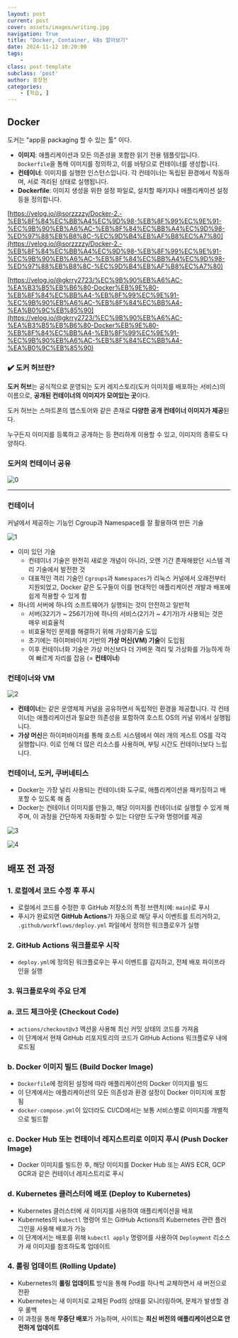 ```yaml
---
layout: post
current: post
cover: assets/images/writing.jpg
navigation: True
title: "Docker, Container, k8s 알아보기"
date: 2024-11-12 10:20:00
tags:
    - 
class: post-template
subclass: 'post'
author: 홍창현
categories:
    - [학습, ]
---
```



## Docker


도커는 "app을 packaging 할 수 있는 툴" 이다.

- **이미지**: 애플리케이션과 모든 의존성을 포함한 읽기 전용 템플릿입니다. `Dockerfile`을 통해 이미지를 정의하고, 이를 바탕으로 컨테이너를 생성합니다.
- **컨테이너**: 이미지를 실행한 인스턴스입니다. 각 컨테이너는 독립된 환경에서 작동하며, 서로 격리된 상태로 실행됩니다.
- **Dockerfile**: 이미지 생성을 위한 설정 파일로, 설치할 패키지나 애플리케이션 설정 등을 정의합니다.

[https://velog.io/@sorzzzzy/Docker-2.-%EB%8F%84%EC%BB%A4%EC%9D%98-%EB%8F%99%EC%9E%91-%EC%9B%90%EB%A6%AC-%EB%8F%84%EC%BB%A4%EC%9D%98-%ED%97%88%EB%B8%8C-%EC%9D%B4%EB%AF%B8%EC%A7%80](https://velog.io/@sorzzzzy/Docker-2.-%EB%8F%84%EC%BB%A4%EC%9D%98-%EB%8F%99%EC%9E%91-%EC%9B%90%EB%A6%AC-%EB%8F%84%EC%BB%A4%EC%9D%98-%ED%97%88%EB%B8%8C-%EC%9D%B4%EB%AF%B8%EC%A7%80)


[https://velog.io/@gkrry2723/%EC%9B%90%EB%A6%AC-%EA%B3%B5%EB%B6%80-Docker%EB%9E%80-%EB%8F%84%EC%BB%A4-%EB%8F%99%EC%9E%91-%EC%9B%90%EB%A6%AC-%EB%8F%84%EC%BB%A4-%EA%B0%9C%EB%85%90](https://velog.io/@gkrry2723/%EC%9B%90%EB%A6%AC-%EA%B3%B5%EB%B6%80-Docker%EB%9E%80-%EB%8F%84%EC%BB%A4-%EB%8F%99%EC%9E%91-%EC%9B%90%EB%A6%AC-%EB%8F%84%EC%BB%A4-%EA%B0%9C%EB%85%90)


### ✔️ 도커 허브란?


**도커 허브**는 공식적으로 운영되는 도커 레지스토리(도커 이미지를 배포하는 서비스)의 이름으로, **공개된 컨테이너의 이미지가 모여있는 곳**이다.


도커 허브는 스마트폰의 앱스토어와 같은 존재로 **다양한 공개 컨테이너 이미지가 제공**된다.


누구든지 이미지를 등록하고 공개하는 등 편리하게 이용할 수 있고, 이미지의 종류도 다양하다.


### 도커의 컨테이너 공유


![0](/upload/2024-11-12-Docker,_Container,_k8s_알아보기.md/0.png)


---


### 컨테이너


커널에서 제공하는 기능인 Cgroup과 Namespace를 잘 활용하여 만든 기술


![1](/upload/2024-11-12-Docker,_Container,_k8s_알아보기.md/1.png)

- 이미 있던 기술
	- 컨테이너 기술은 완전히 새로운 개념이 아니라, 오랜 기간 존재해왔던 시스템 격리 기술에서 발전한 것
	- 대표적인 격리 기술인 `Cgroups`과 `Namespaces`가 리눅스 커널에서 오래전부터 지원되었고, Docker 같은 도구들이 이를 현대적인 애플리케이션 개발과 배포에 쉽게 적용할 수 있게 함
- 하나의 서버에 하나의 소프트웨어가 실행되는 것이 안전하고 일반적
	- 서버(32기가 ~ 256기가)에 하나의 서비스(2기가 ~ 4기가)가 사용되는 것은 매우 비효율적
	- 비효율적인 문제를 해결하기 위해 가상화기술 도입
	- 초기에는 하이퍼바이저 기반의 **가상 머신(VM) 기술**이 도입됨
	- 이후 컨테이너화 기술은 가상 머신보다 더 가벼운 격리 및 가상화를 가능하게 하여 빠르게 자리를 잡음 (= **컨테이너**)

### 컨테이너와 VM


![2](/upload/2024-11-12-Docker,_Container,_k8s_알아보기.md/2.png)

- **컨테이너**는 같은 운영체제 커널을 공유하면서 독립적인 환경을 제공합니다. 각 컨테이너는 애플리케이션과 필요한 의존성을 포함하여 호스트 OS의 커널 위에서 실행됩니다.
- **가상 머신**은 하이퍼바이저를 통해 호스트 시스템에서 여러 개의 게스트 OS를 각각 실행합니다. 이로 인해 더 많은 리소스를 사용하며, 부팅 시간도 컨테이너보다 느립니다.

### 컨테이너, 도커, 쿠버네티스

- Docker는 가장 널리 사용되는 컨테이너화 도구로, 애플리케이션을 패키징하고 배포할 수 있도록 해 줌
- Docker는 컨테이너 이미지를 만들고, 해당 이미지를 컨테이너로 실행할 수 있게 해주며, 이 과정을 간단하게 자동화할 수 있는 다양한 도구와 명령어를 제공

![3](/upload/2024-11-12-Docker,_Container,_k8s_알아보기.md/3.png)


![4](/upload/2024-11-12-Docker,_Container,_k8s_알아보기.md/4.png)


## 배포 전 과정


### 1. 로컬에서 코드 수정 후 푸시

- 로컬에서 코드를 수정한 후 GitHub 저장소의 특정 브랜치(예: `main`)로 푸시
- 푸시가 완료되면 **GitHub Actions**가 자동으로 해당 푸시 이벤트를 트리거하고, `.github/workflows/deploy.yml` 파일에서 정의한 워크플로우가 실행

### 2. GitHub Actions 워크플로우 시작

- `deploy.yml`에 정의된 워크플로우는 푸시 이벤트를 감지하고, 전체 배포 파이프라인을 실행

### 3. 워크플로우의 주요 단계


### **a. 코드 체크아웃 (Checkout Code)**

- `actions/checkout@v3` 액션을 사용해 최신 커밋 상태의 코드를 가져옴
- 이 단계에서 현재 GitHub 리포지토리의 코드가 GitHub Actions 워크플로우 내에 로드됨

### **b. Docker 이미지 빌드 (Build Docker Image)**

- `Dockerfile`에 정의된 설정에 따라 애플리케이션의 Docker 이미지를 빌드
- 이 단계에서는 애플리케이션의 모든 의존성과 환경 설정이 Docker 이미지에 포함됨
- `docker-compose.yml`이 있더라도 CI/CD에서는 보통 서비스별로 이미지를 개별적으로 빌드함

### **c. Docker Hub 또는 컨테이너 레지스트리로 이미지 푸시 (Push Docker Image)**

- Docker 이미지를 빌드한 후, 해당 이미지를 Docker Hub 또는 AWS ECR, GCP GCR과 같은 컨테이너 레지스트리로 푸시

### **d. Kubernetes 클러스터에 배포 (Deploy to Kubernetes)**

- Kubernetes 클러스터에 새 이미지를 사용하여 애플리케이션을 배포
- Kubernetes의 `kubectl` 명령어 또는 GitHub Actions의 Kubernetes 관련 플러그인을 사용해 배포가 가능
- 이 단계에서는 배포를 위해 `kubectl apply` 명령어를 사용하여 `Deployment` 리소스가 새 이미지를 참조하도록 업데이트

### 4. 롤링 업데이트 (Rolling Update)

- Kubernetes의 **롤링 업데이트** 방식을 통해 Pod를 하나씩 교체하면서 새 버전으로 전환
- Kubernetes는 새 이미지로 교체된 Pod의 상태를 모니터링하며, 문제가 발생할 경우 롤백
- 이 과정을 통해 **무중단 배포**가 가능하며, 사이트는 **최신 버전의 애플리케이션으로 안전하게 업데이트**
